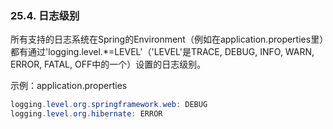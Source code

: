 ### 25.4. 日志级别

所有支持的日志系统在Spring的Environment（例如在application.properties里）都有通过'logging.level.*=LEVEL'（'LEVEL'是TRACE, DEBUG, INFO, WARN, ERROR, FATAL, OFF中的一个）设置的日志级别。

示例：application.properties
```java
logging.level.org.springframework.web: DEBUG
logging.level.org.hibernate: ERROR
```
